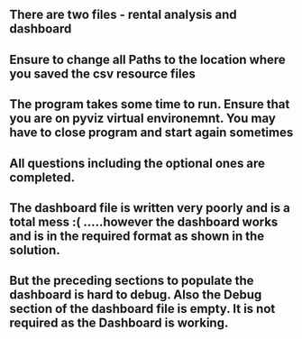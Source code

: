 ## There are two files - rental analysis and dashboard

## Ensure to change all Paths to the location where you saved the csv resource files

## The program takes some time to run. Ensure that you are on pyviz virtual environemnt. You may have to close program and start again sometimes

## All questions including the optional ones are completed.

## The dashboard file is written very poorly and is a total mess :(  .....however the dashboard works and is in the required format as shown in the solution. 
## But the preceding sections to populate the dashboard is hard to debug. Also the Debug section of the dashboard file is empty. It is not required as the Dashboard is working.



